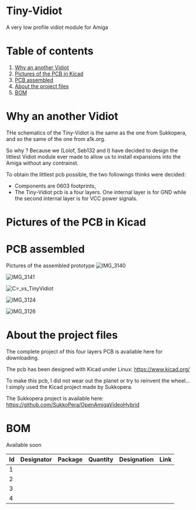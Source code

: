 # Tiny-Vidiot
A very low profile vidiot module for Amiga

# Table of contents
1. [Why an another Vidiot](#1)
2. [Pictures of the PCB in Kicad](#2)
3. [PCB assembled](#3)
4. [About the project files](#4)
5. [BOM](#5)

# Why an another Vidiot <a name="1"></a>

THe schematics of the Tiny-Vidiot is the same as the one from Sukkopera, and so the same of the one from a1k.org.

So why ? Because we (Lolof, Seb132 and I) have decided to design the littlest Vidiot module ever made to allow us to install expansions into the Amiga without any contrainst.

To obtain the littlest pcb possible, the two followings thinks were decided:
  - Components are 0603 footprints,
  - The Tiny-Vidiot pcb is a four layers. One internal layer is for GND while the second internal layer is for VCC power signals.

# Pictures of the PCB in Kicad <a name="2"></a>



# PCB assembled <a name="3"></a>
Pictures of the assembled prototype
![IMG_3140](https://user-images.githubusercontent.com/80821708/213567397-c4a8a1f8-dc9e-40f4-9552-731b9c4371af.jpg)

![IMG_3141](https://user-images.githubusercontent.com/80821708/213567418-fe9c2d24-4b66-4a82-8015-57d3b7310136.jpg)

![C=_vs_TinyVidiot](https://user-images.githubusercontent.com/80821708/213567445-dfd29cc0-e84f-4822-a7b8-ce808b918b36.jpg)

![IMG_3124](https://user-images.githubusercontent.com/80821708/213567731-bf22ae6f-379d-4df1-8ad6-de846a88ae92.jpg)

![IMG_3126](https://user-images.githubusercontent.com/80821708/213567756-c26bacb2-14e1-49d0-84ea-3370266fc0fc.jpg)

# About the project files <a name="4"></a>

The complete project of this four layers PCB is available here for downloading.

The pcb has been designed with Kicad under Linux: https://www.kicad.org/

To make this pcb, I did not wear out the planet or try to reinvent the wheel... I simply used the Kicad project made by Sukkopera.

The Sukkopera project is available here:
https://github.com/SukkoPera/OpenAmigaVideoHybrid

# BOM <a name="5"></a>

Available soon

|Id	|Designator	|Package	|Quantity	|Designation	|Link  |
|---|---|---|---|---|---|
|1	| | | 	|  |   |
|2	|    |	 	| 	|	|  |
|3	| 	    | 		|  |	|  |
|4	|    | 	| 	|	|  |

